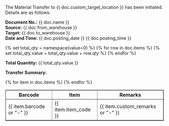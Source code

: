 <p>The Material Transfer to {{ doc.custom_target_location }} has been initiated. Details are as follows:</p>

<p><b>Document No.:</b> {{ doc.name }} <br />
<b>Source:</b> {{ doc.from_warehouse }} <br />
<b>Target:</b> {{ doc.to_warehouse }} <br />
<b>Date and Time:</b> {{ doc.posting_date }} {{ doc.posting_time }} </p>

<p>{% set total_qty = namespace(value=0) %}
{% for row in doc.items %}
    {% set total_qty.value = total_qty.value + row.qty %}
{% endfor %}</p>

<p><b>Total Quantity:</b> {{ total_qty.value }} </p>

<p><b>Transfer Summary:</b></p>

<table border="1" cellpadding="4" cellspacing="0">
<tr>
    <th>Barcode</th>
    <th>Item</th>
    <th>Remarks</th>
</tr>
{% for item in doc.items %}
<tr>
    <td>{{ item.barcode or "-" }}</td>
    <td>{{ item.item_code }}</td>
    <td>{{ item.custom_remarks or "-" }}</td>
</tr>
{% endfor %}
</table>
